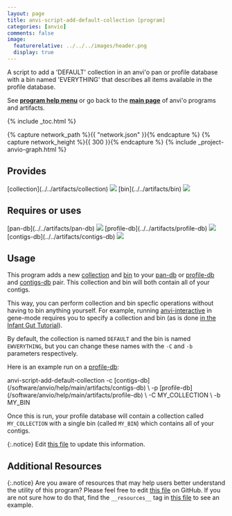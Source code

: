 ```yaml
---
layout: page
title: anvi-script-add-default-collection [program]
categories: [anvio]
comments: false
image:
  featurerelative: ../../../images/header.png
  display: true
---
```


A script to add a &#39;DEFAULT&#39; collection in an anvi&#39;o pan or profile database with a bin named &#39;EVERYTHING&#39; that describes all items available in the profile database.

See **[program help menu](../../../vignette#anvi-script-add-default-collection)** or go back to the **[main page](../../)** of anvi'o programs and artifacts.


{% include _toc.html %}
<div id="svg" class="subnetwork"></div>
{% capture network_path %}{{ "network.json" }}{% endcapture %}
{% capture network_height %}{{ 300 }}{% endcapture %}
{% include _project-anvio-graph.html %}


## Provides

<p style="text-align: left" markdown="1"><span class="artifact-p">[collection](../../artifacts/collection) <img src="../../images/icons/COLLECTION.png" class="artifact-icon-mini" /></span> <span class="artifact-p">[bin](../../artifacts/bin) <img src="../../images/icons/BIN.png" class="artifact-icon-mini" /></span></p>

## Requires or uses

<p style="text-align: left" markdown="1"><span class="artifact-r">[pan-db](../../artifacts/pan-db) <img src="../../images/icons/DB.png" class="artifact-icon-mini" /></span> <span class="artifact-r">[profile-db](../../artifacts/profile-db) <img src="../../images/icons/DB.png" class="artifact-icon-mini" /></span> <span class="artifact-r">[contigs-db](../../artifacts/contigs-db) <img src="../../images/icons/DB.png" class="artifact-icon-mini" /></span></p>

## Usage


This program adds a new <span class="artifact-n">[collection](/software/anvio/help/main/artifacts/collection)</span> and <span class="artifact-n">[bin](/software/anvio/help/main/artifacts/bin)</span> to your <span class="artifact-n">[pan-db](/software/anvio/help/main/artifacts/pan-db)</span> or <span class="artifact-n">[profile-db](/software/anvio/help/main/artifacts/profile-db)</span> and <span class="artifact-n">[contigs-db](/software/anvio/help/main/artifacts/contigs-db)</span> pair. This collection and bin will both contain all of your contigs. 

This way, you can perform collection and bin specfic operations without having to bin anything yourself. For example, running <span class="artifact-n">[anvi-interactive](/software/anvio/help/main/programs/anvi-interactive)</span> in gene-mode requires you to specify a collection and bin (as is done [in the Infant Gut Tutorial](http://merenlab.org/tutorials/infant-gut/#the-gene-mode-studying-distribution-patterns-at-the-gene-level)). 

By default, the collection is named `DEFAULT` and the bin is named `EWVERYTHING`, but you can change these names with the `-C` and `-b` parameters respectively. 

Here is an example run on a <span class="artifact-n">[profile-db](/software/anvio/help/main/artifacts/profile-db)</span>: 

<div class="codeblock" markdown="1">
anvi&#45;script&#45;add&#45;default&#45;collection &#45;c <span class="artifact&#45;n">[contigs&#45;db](/software/anvio/help/main/artifacts/contigs&#45;db)</span> \ 
                                   &#45;p <span class="artifact&#45;n">[profile&#45;db](/software/anvio/help/main/artifacts/profile&#45;db)</span> \ 
                                   &#45;C MY_COLLECTION \
                                   &#45;b MY_BIN 
</div>

Once this is run, your profile database will contain a collection called `MY_COLLECTION` with a single bin (called `MY_BIN`) which contains all of your contigs. 


{:.notice}
Edit [this file](https://github.com/merenlab/anvio/tree/master/anvio/docs/programs/anvi-script-add-default-collection.md) to update this information.


## Additional Resources



{:.notice}
Are you aware of resources that may help users better understand the utility of this program? Please feel free to edit [this file](https://github.com/merenlab/anvio/tree/master/bin/anvi-script-add-default-collection) on GitHub. If you are not sure how to do that, find the `__resources__` tag in [this file](https://github.com/merenlab/anvio/blob/master/bin/anvi-interactive) to see an example.
